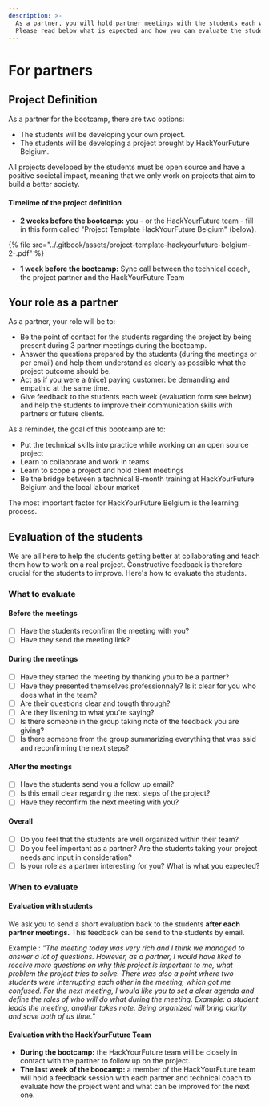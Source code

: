 ```yaml
---
description: >-
  As a partner, you will hold partner meetings with the students each week.
  Please read below what is expected and how you can evaluate the students.
---
```


# For partners

## Project Definition

As a partner for the bootcamp, there are two options: 

* The students will be developing your own project. 
* The students will be developing a project brought by HackYourFuture Belgium.

All projects developed by the students must be open source and have a positive societal impact, meaning that we only work on projects that aim to build a better society. 

#### Timelime of the project definition

* **2 weeks before the bootcamp:** you - or the HackYourFuture team - fill in this form called "Project Template HackYourFuture Belgium" \(below\).

{% file src="../.gitbook/assets/project-template-hackyourfuture-belgium-2-.pdf" %}

* **1 week before the bootcamp:** Sync call between the technical coach, the project partner and the HackYourFuture Team 

## Your role as a partner 

As a partner, your role will be to: 

* Be the point of contact for the students regarding the project by being present during 3 partner meetings during the bootcamp.
* Answer the questions prepared by the students \(during the meetings or per email\) and help them understand as clearly as possible what the project outcome should be.
* Act as if you were a \(nice\) paying customer: be demanding and empathic at the same time. 
* Give feedback to the students each week \(evaluation form see below\) and help the students to improve their communication skills with partners or future clients.

As a reminder, the goal of this bootcamp are to: 

* Put the technical skills into practice while working on an open source project
* Learn to collaborate and work in teams
* Learn to scope a project and hold client meetings
* Be the bridge between a technical 8-month training at HackYourFuture Belgium and the local labour market

The most important factor for HackYourFuture Belgium is the learning process. 

## Evaluation of the students 

We are all here to help the students getting better at collaborating and teach them how to work on a real project. Constructive feedback is therefore crucial for the students to improve. Here's how to evaluate the students. 

### What to evaluate

#### Before the meetings 

* [ ] Have the students reconfirm the meeting with you?
* [ ] Have they send the meeting link?

#### During the meetings

* [ ] Have they started the meeting by thanking you to be a partner? 
* [ ] Have they presented themselves professionnaly? Is it clear for you who does what in the team?
* [ ] Are their questions clear and tougth through?
* [ ] Are they listening to what you're saying? 
* [ ] Is there someone in the group taking note of the feedback you are giving?
* [ ] Is there someone from the group summarizing everything that was said and reconfirming the next steps?

#### After the meetings 

* [ ] Have the students send you a follow up email? 
* [ ] Is this email clear regarding the next steps of the project? 
* [ ] Have they reconfirm the next meeting with you? 

#### Overall

* [ ] Do you feel that the students are well organized within their team? 
* [ ] Do you feel important as a partner? Are the students taking your project needs and input in consideration? 
* [ ] Is your role as a partner interesting for you? What is what you expected? 

### When to evaluate 

#### Evaluation with students 

We ask you to send a short evaluation back to the students **after each partner meetings.** This feedback can be send to the students by email.

Example : _"The meeting today was very rich and I think we managed to answer a lot of questions. However, as a partner, I would have liked to receive more questions on why this project is important to me, what problem the project tries to solve. There was also a point where two students were interrupting each other in the meeting, which got me confused. For the next meeting, I would like you to set a clear agenda and define the roles of who will do what during the meeting. Example: a student leads the meeting, another takes note. Being organized will bring clarity and save both of us time."_

#### Evaluation with the HackYourFuture Team

* **During the bootcamp:** the HackYourFuture team will be closely in contact with the partner to follow up on the project. 
* **The last week of the boocamp:** a member of the HackYourFuture team will hold a feedback session with each partner and technical coach to evaluate how the project went and what can be improved for the next one.

